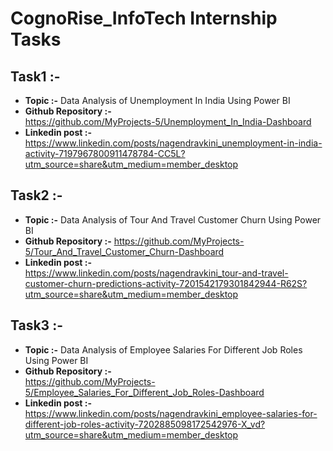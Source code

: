 # CognoRise_InfoTech Internship Tasks

## Task1 :-                                                                                                                             
* **Topic :-**      Data Analysis of Unemployment In India Using Power BI
* **Github Repository :-**                                                                                                                    
  https://github.com/MyProjects-5/Unemployment_In_India-Dashboard
* **Linkedin post :-**                                                                                                                                        
  https://www.linkedin.com/posts/nagendravkini_unemployment-in-india-activity-7197967800911478784-CC5L?utm_source=share&utm_medium=member_desktop

## Task2 :-
* **Topic :-**      Data Analysis of Tour And Travel Customer Churn Using Power BI
* **Github Repository :-**
  https://github.com/MyProjects-5/Tour_And_Travel_Customer_Churn-Dashboard
* **Linkedin post :-**                                                                 
  https://www.linkedin.com/posts/nagendravkini_tour-and-travel-customer-churn-predictions-activity-7201542179301842944-R62S?utm_source=share&utm_medium=member_desktop
                                                                                                              
## Task3 :-
* **Topic :-**      Data Analysis of Employee Salaries For Different Job Roles Using Power BI                                                                  
* **Github Repository :-**                                                                                                                                     
  https://github.com/MyProjects-5/Employee_Salaries_For_Different_Job_Roles-Dashboard                                                                            
* **Linkedin post :-**
  https://www.linkedin.com/posts/nagendravkini_employee-salaries-for-different-job-roles-activity-7202885098172542976-X_vd?utm_source=share&utm_medium=member_desktop                                 
